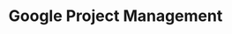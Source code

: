 ---
title: "Google Project Management"
coursera: "https://www.coursera.org/account/accomplishments/specialization/certificate/6Q8P2VPBLE4C"
drive: "https://drive.google.com/file/d/1_xyHPwvdrkitH88PJdPYMpEaI5j-vLXW/view?usp=drive_link"
---